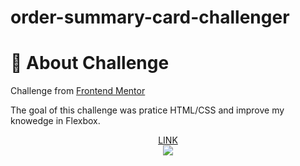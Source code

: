 # order-summary-card-challenger

# :flags: About Challenge
<p>Challenge from <a target="_blank" href="https://www.frontendmentor.io/challenges/order-summary-component-QlPmajDUj">Frontend Mentor</a></p> 
<p>The goal of this challenge was pratice HTML/CSS and improve my knowedge in Flexbox. </p>
<div align = "center">
<a target="_blank" href="https://order-summary-card-challenger.netlify.app/">LINK</a><br>
<img src="https://i.ibb.co/3f0CCV2/card.png">
</div>

